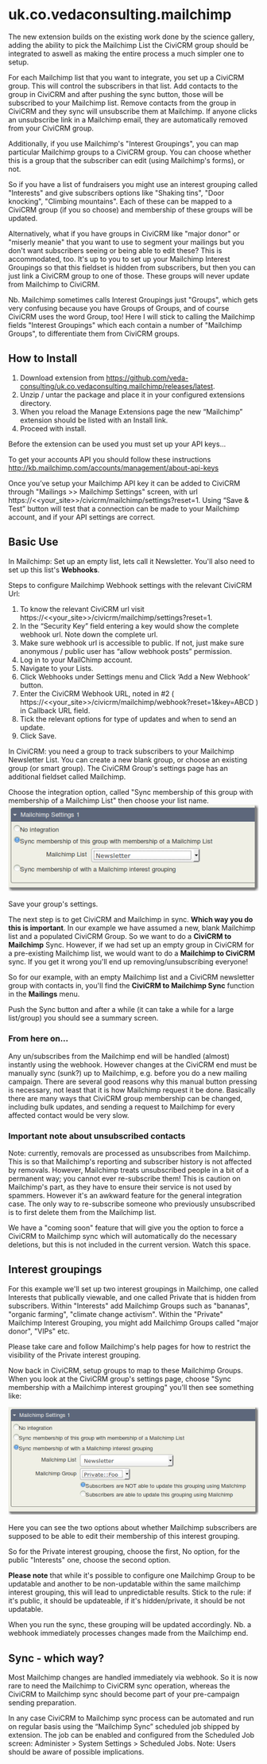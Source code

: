 uk.co.vedaconsulting.mailchimp
==============================

The new extension builds on the existing work done by the science gallery, adding the ability to pick the Mailchimp List the CiviCRM group should be integrated to aswell as making the entire process a much simpler one to setup.

For each Mailchimp list that you want to integrate, you set up a CiviCRM group.
This will control the subscribers in that list. Add contacts to the group in
CiviCRM and after pushing the sync button, those will be subscribed to your Mailchimp
list. Remove contacts from the group in CiviCRM and they sync will unsubscribe
them at Mailchimp. If anyone clicks an unsubscribe link in a Mailchimp email,
they are automatically removed from your CiviCRM group.

Additionally, if you use Mailchimp's "Interest Groupings", you can map particular
Mailchimp groups to a CiviCRM group. You can choose whether this is a group that the
subscriber can edit (using Mailchimp's forms), or not.

So if you have a list of fundraisers you might use an interest grouping called
"Interests" and give subscribers options like "Shaking tins", "Door knocking",
"Climbing mountains".  Each of these can be mapped to a CiviCRM group (if you
so choose) and membership of these groups will be updated.

Alternatively, what if you have groups in CiviCRM like "major donor" or
"miserly meanie" that you want to use to segment your mailings but you don't
want subscribers seeing or being able to edit these? This is accommodated, too.
It's up to you to set up your Mailchimp Interest Groupings so that this fieldset
is hidden from subscribers, but then you can just link a CiviCRM group to
one of those. These groups will never update from Mailchimp to CiviCRM.

Nb. Mailchimp sometimes calls Interest Groupings just "Groups", which gets
very confusing because you have Groups of Groups, and of course CiviCRM uses
the word Group, too! Here I will stick to calling the Mailchimp fields
"Interest Groupings" which each contain a number of "Mailchimp Groups", to
differentiate them from CiviCRM groups.

## How to Install

1. Download extension from https://github.com/veda-consulting/uk.co.vedaconsulting.mailchimp/releases/latest.
2. Unzip / untar the package and place it in your configured extensions directory.
3. When you reload the Manage Extensions page the new “Mailchimp” extension should be listed with an Install link.
4. Proceed with install.

Before the extension can be used you must set up your API keys...

To get your accounts API you should follow these instructions http://kb.mailchimp.com/accounts/management/about-api-keys

Once you’ve setup your Mailchimp API key it can be added to CiviCRM through "Mailings >> Mailchimp Settings" screen, with url https://<<your_site>>/civicrm/mailchimp/settings?reset=1. Using “Save & Test” button will test that a connection can be made to your Mailchimp account, and if your API settings are correct.

## Basic Use

In Mailchimp: Set up an empty list, lets call it Newsletter. You'll also need
to set up this list's **Webhooks**.

Steps to configure Mailchimp Webhook settings with the relevant CiviCRM Url:  
1. To know the relevant CiviCRM url visit https://<<your_site>>/civicrm/mailchimp/settings?reset=1.  
2. In the “Security Key” field entering a key would show the complete webhook url. Note down the complete url.  
3. Make sure webhook url is accessible to public. If not, just make sure anonymous / public user has “allow webhook posts” permission.  
4. Log in to your MailChimp account.  
5. Navigate to your Lists.  
6. Click Webhooks under Settings menu and Click ‘Add a New Webhook’ button.  
7. Enter the CiviCRM Webhook URL, noted in #2 ( https://<<your_site>>/civicrm/mailchimp/webhook?reset=1&key=ABCD ) in Callback URL field.  
8. Tick the relevant options for type of updates and when to send an update.  
9. Click Save.      

In CiviCRM: you need a group to track subscribers to your Mailchimp Newsletter
List. You can create a new blank group, or choose an existing group (or smart
group). The CiviCRM Group's settings page has an additional fieldset called
Mailchimp.

Choose the integration option, called "Sync membership of this group with membership of a Mailchimp List" then choose your list name.
![Screenshot of integration options](images/group-config-form-1.png)

Save your group's settings.

The next step is to get CiviCRM and Mailchimp in sync. **Which way you do this
is important**. In our example we have assumed a new, blank Mailchimp list and
a populated CiviCRM Group. So we want to do a **CiviCRM to Mailchimp** Sync.
However, if we had set up an empty group in CiviCRM for a pre-existing
Mailchimp list, we would want to do a **Mailchimp to CiviCRM** sync. If you get
it wrong you'll end up removing/unsubscribing everyone!

So for our example, with an empty Mailchimp list and a CiviCRM newsletter group
with contacts in, you'll find the **CiviCRM to Mailchimp Sync** function in the
**Mailings** menu.

Push the Sync button and after a while (it can take a while for a large
list/group) you should see a summary screen.

### From here on...

Any un/subscribes from the Mailchimp end will be handled (almost) instantly
using the webhook. However changes at the CiviCRM end must be manually sync
(sunk?) up to Mailchimp, e.g. before you do a new mailing campaign. There are
several good reasons why this manual button pressing is necessary, not least
that it is how Mailchimp request it be done. Basically there are many ways
that CiviCRM group membership can be changed, including bulk updates, and
sending a request to Mailchimp for every affected contact would be very slow.

### Important note about unsubscribed contacts

Note: currently, removals are processed as unsubscribes from Mailchimp. This is
so that Mailchimp's reporting and subscriber history is not affected by
removals. However, Mailchimp treats unsubscribed people in a bit of a permanent
way; you cannot ever re-subscribe them! This is caution on Mailchimp's part, as
they have to ensure their service is not used by spammers. However it's an awkward
feature for the general integration case. The only way to re-subscribe someone
who previously unsubscribed is to first delete them from the Mailchimp list.

We have a "coming soon" feature that will give you the option to force
a CiviCRM to Mailchimp sync which will automatically do the necessary deletions,
but this is not included in the current version. Watch this space.

## Interest groupings

For this example we'll set up two interest groupings in Mailchimp, one called
Interests that publically viewable, and one called Private that is hidden from
subscribers. Within "Interests" add Mailchimp Groups such as "bananas",
"organic farming", "climate change activism". Within the "Private" Mailchimp
Interest Grouping, you might add Mailchimp Groups called "major donor", "VIPs"
etc.

Please take care and follow Mailchimp's help pages for how to restrict the
visibility of the Private interest grouping.

Now back in CiviCRM, setup groups to map to these Mailchimp Groups. When you
look at the CiviCRM group's settings page, choose "Sync membership with a
Mailchimp interest grouping" you'll then see something like:

![Screenshot of integration options](images/group-config-form-2.png)

Here you can see the two options about whether Mailchimp subscribers are supposed
to be able to edit their membership of this interest grouping.

So for the Private interest grouping, choose the first, No option, for the
public "Interests" one, choose the second option.

**Please note** that while it's possible to configure one Mailchimp Group to be
updatable and another to be non-updatable within the same mailchimp interest
grouping, this will lead to unpredictable results. Stick to the rule: if it's
public, it should be updateable, if it's hidden/private, it should be not
updatable.

When you run the sync, these grouping will be updated accordingly. Nb. a webhook
immediately processes changes made from the Mailchimp end.

## Sync - which way?

Most Mailchimp changes are handled immediately via webhook. So it is now rare
to need the Mailchimp to CiviCRM sync operation, whereas the CiviCRM to Mailchimp
sync should become part of your pre-campaign sending preparation.

In any case CiviCRM to Mailchimp sync process can be automated and run on regular basis using the “Mailchimp Sync” scheduled job shipped by extension. The job can be enabled and configured from the Scheduled Job screen: Administer > System Settings > Scheduled Jobs.
Note: Users should be aware of possible implications.
